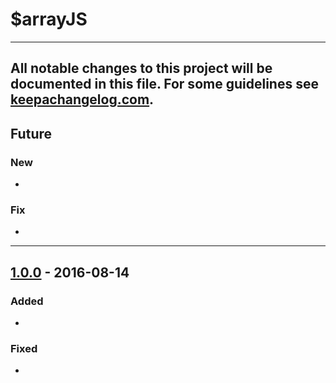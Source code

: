 # $arrayJS
----
All notable changes to this project will be documented in this file.
For some guidelines see [keepachangelog.com](https://keepachangelog.com/).
----
## Future
### New
- 

### Fix
- 

----
## [1.0.0]() - 2016-08-14
### Added
-

### Fixed
- 
